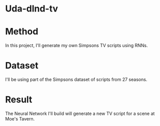 # Uda-dlnd-tv
# Method
In this project, I'll generate my own Simpsons TV scripts using RNNs. 
# Dataset
I'll be using part of the Simpsons dataset of scripts from 27 seasons. 
# Result
The Neural Network I'll build will generate a new TV script for a scene at Moe's Tavern.
